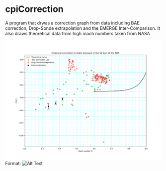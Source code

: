 # cpiCorrection

A program that drwas a correction graph from data including BAE correction, Drop-Sonde extrapolation and the EMERGE Inter-Comparison. 
It also draws theoretical data from high mach numbers taken from NASA


![CPIGraph](correctionGraph.png)
Format: ![Alt Text](url)
